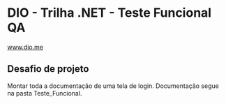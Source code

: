 # DIO - Trilha .NET - Teste Funcional QA
www.dio.me

## Desafio de projeto
Montar toda a documentação de uma tela de login.
Documentação segue na pasta Teste_Funcional.

